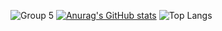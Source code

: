 ![Group 5](https://github.com/Ranranruo/Ranranruo/assets/123725521/26656087-d943-4674-98c6-5dff83427c3c)
[![Anurag's GitHub stats](https://github-readme-stats.vercel.app/api?username=Ranranruo)](https://github.com/anuraghazra/github-readme-stats) 
![Top Langs](https://github-readme-stats.vercel.app/api/top-langs/?username=Ranranruo&layout=compact)

